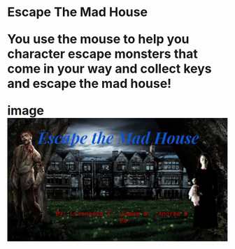 <h1> Escape The Mad House</>
<p> You use the mouse to help you character escape monsters that come in your way and collect keys and escape the mad house! </p>
image <img src = "escape mad house bk.JPG"

